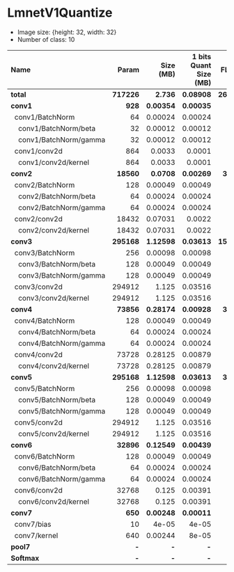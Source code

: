 # LmnetV1Quantize

* Image size: {height: 32, width: 32}
* Number of class: 10

| Name | Param | Size (MB) | 1 bits Quant Size (MB) | FLOPs (m) |
| :-- | --: | --: | --: | --: |
| **total** | **717226** | **2.736** | **0.08908** | **267.08005** |
| **conv1** | **928** | **0.00354** | **0.00035** | **1.76947** |
| &nbsp;&nbsp;conv1/BatchNorm | 64 | 0.00024 | 0.00024 | - |
| &nbsp;&nbsp;&nbsp;&nbsp;conv1/BatchNorm/beta | 32 | 0.00012 | 0.00012 | - |
| &nbsp;&nbsp;&nbsp;&nbsp;conv1/BatchNorm/gamma | 32 | 0.00012 | 0.00012 | - |
| &nbsp;&nbsp;conv1/conv2d | 864 | 0.0033 | 0.0001 | - |
| &nbsp;&nbsp;&nbsp;&nbsp;conv1/conv2d/kernel | 864 | 0.0033 | 0.0001 | - |
| **conv2** | **18560** | **0.0708** | **0.00269** | **37.74874** |
| &nbsp;&nbsp;conv2/BatchNorm | 128 | 0.00049 | 0.00049 | - |
| &nbsp;&nbsp;&nbsp;&nbsp;conv2/BatchNorm/beta | 64 | 0.00024 | 0.00024 | - |
| &nbsp;&nbsp;&nbsp;&nbsp;conv2/BatchNorm/gamma | 64 | 0.00024 | 0.00024 | - |
| &nbsp;&nbsp;conv2/conv2d | 18432 | 0.07031 | 0.0022 | - |
| &nbsp;&nbsp;&nbsp;&nbsp;conv2/conv2d/kernel | 18432 | 0.07031 | 0.0022 | - |
| **conv3** | **295168** | **1.12598** | **0.03613** | **150.99494** |
| &nbsp;&nbsp;conv3/BatchNorm | 256 | 0.00098 | 0.00098 | - |
| &nbsp;&nbsp;&nbsp;&nbsp;conv3/BatchNorm/beta | 128 | 0.00049 | 0.00049 | - |
| &nbsp;&nbsp;&nbsp;&nbsp;conv3/BatchNorm/gamma | 128 | 0.00049 | 0.00049 | - |
| &nbsp;&nbsp;conv3/conv2d | 294912 | 1.125 | 0.03516 | - |
| &nbsp;&nbsp;&nbsp;&nbsp;conv3/conv2d/kernel | 294912 | 1.125 | 0.03516 | - |
| **conv4** | **73856** | **0.28174** | **0.00928** | **37.74874** |
| &nbsp;&nbsp;conv4/BatchNorm | 128 | 0.00049 | 0.00049 | - |
| &nbsp;&nbsp;&nbsp;&nbsp;conv4/BatchNorm/beta | 64 | 0.00024 | 0.00024 | - |
| &nbsp;&nbsp;&nbsp;&nbsp;conv4/BatchNorm/gamma | 64 | 0.00024 | 0.00024 | - |
| &nbsp;&nbsp;conv4/conv2d | 73728 | 0.28125 | 0.00879 | - |
| &nbsp;&nbsp;&nbsp;&nbsp;conv4/conv2d/kernel | 73728 | 0.28125 | 0.00879 | - |
| **conv5** | **295168** | **1.12598** | **0.03613** | **37.74874** |
| &nbsp;&nbsp;conv5/BatchNorm | 256 | 0.00098 | 0.00098 | - |
| &nbsp;&nbsp;&nbsp;&nbsp;conv5/BatchNorm/beta | 128 | 0.00049 | 0.00049 | - |
| &nbsp;&nbsp;&nbsp;&nbsp;conv5/BatchNorm/gamma | 128 | 0.00049 | 0.00049 | - |
| &nbsp;&nbsp;conv5/conv2d | 294912 | 1.125 | 0.03516 | - |
| &nbsp;&nbsp;&nbsp;&nbsp;conv5/conv2d/kernel | 294912 | 1.125 | 0.03516 | - |
| **conv6** | **32896** | **0.12549** | **0.00439** | **1.04858** |
| &nbsp;&nbsp;conv6/BatchNorm | 128 | 0.00049 | 0.00049 | - |
| &nbsp;&nbsp;&nbsp;&nbsp;conv6/BatchNorm/beta | 64 | 0.00024 | 0.00024 | - |
| &nbsp;&nbsp;&nbsp;&nbsp;conv6/BatchNorm/gamma | 64 | 0.00024 | 0.00024 | - |
| &nbsp;&nbsp;conv6/conv2d | 32768 | 0.125 | 0.00391 | - |
| &nbsp;&nbsp;&nbsp;&nbsp;conv6/conv2d/kernel | 32768 | 0.125 | 0.00391 | - |
| **conv7** | **650** | **0.00248** | **0.00011** | **0.02064** |
| &nbsp;&nbsp;conv7/bias | 10 | 4e-05 | 4e-05 | - |
| &nbsp;&nbsp;conv7/kernel | 640 | 0.00244 | 8e-05 | - |
| **pool7** | **-** | **-** | **-** | **0.00016** |
| **Softmax** | **-** | **-** | **-** | **5e-05** |

